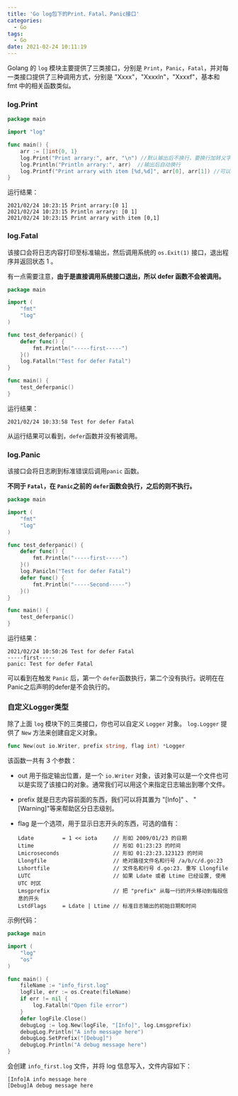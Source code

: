 ```yaml
---
title: 'Go log包下的Print、Fatal、Panic接口'
categories:
  - Go
tags:
  - Go
date: 2021-02-24 10:11:19
---
```


Golang 的 `log` 模块主要提供了三类接口，分别是 `Print`，`Panic`，`Fatal`，并对每一类接口提供了三种调用方式，分别是 "Xxxx"，"Xxxxln"，"Xxxxf"，基本和 fmt 中的相关函数类似。

### log.Print

```go
package main

import "log"

func main() {
	arr := []int{0, 1}
	log.Print("Print arrary:", arr, "\n") //默认输出后不换行，要换行加转义字符"\n"
	log.Println("Println arrary:", arr)  //输出后自动换行
	log.Printf("Print arrary with item [%d,%d]", arr[0], arr[1]) //可以指定输出格式
}
```

运行结果：

```text
2021/02/24 10:23:15 Print arrary:[0 1]
2021/02/24 10:23:15 Println arrary: [0 1]
2021/02/24 10:23:15 Print arrary with item [0,1]
```

### log.Fatal

该接口会将日志内容打印至标准输出，然后调用系统的 `os.Exit(1)` 接口，退出程序并返回状态 1 。

有一点需要注意，**由于是直接调用系统接口退出，所以 defer 函数不会被调用。**

```go
package main

import (
	"fmt"
	"log"
)

func test_deferpanic() {
	defer func() {
		fmt.Println("-----first-----")
	}()
	log.Fatalln("Test for defer Fatal")
}

func main() {
	test_deferpanic()
}
```

运行结果：

```text
2021/02/24 10:33:58 Test for defer Fatal
```

从运行结果可以看到，`defer`函数并没有被调用。

### log.Panic

该接口会将日志刷到标准错误后调用`panic` 函数。

**不同于 `Fatal`，在 `Panic`之前的 `defer`函数会执行，之后的则不执行。**

```go
package main

import (
	"fmt"
	"log"
)

func test_deferpanic() {
	defer func() {
		fmt.Println("-----first-----")
	}()
	log.Panicln("Test for defer Fatal")
	defer func() {
		fmt.Println("-----Second-----")
	}()
}

func main() {
	test_deferpanic()
}
```

运行结果：

```text
2021/02/24 10:50:26 Test for defer Fatal
-----first-----
panic: Test for defer Fatal
```

可以看到在触发 `Panic` 后，第一个 `defer`函数执行，第二个没有执行。说明在在Panic之后声明的defer是不会执行的。

### 自定义Logger类型

除了上面 `log` 模块下的三类接口，你也可以自定义 `Logger` 对象。 `log.Logger` 提供了 `New` 方法来创建自定义对象。

```go
func New(out io.Writer, prefix string, flag int) *Logger
```

该函数一共有 3 个参数：

* out 用于指定输出位置，是一个 `io.Writer` 对象，该对象可以是一个文件也可以是实现了该接口的对象。通常我们可以用这个来指定日志输出到哪个文件。

* prefix 就是日志内容前面的东西，我们可以将其置为 "[Info]" 、 "[Warning]"等来帮助区分日志级别。

* flag 是一个选项，用于显示日志开头的东西，可选的值有：

	```text
	Ldate         = 1 << iota     // 形如 2009/01/23 的日期
	Ltime                         // 形如 01:23:23 的时间
	Lmicroseconds                 // 形如 01:23:23.123123 的时间
	Llongfile                     // 绝对路径文件名和行号 /a/b/c/d.go:23
	Lshortfile                    // 文件名和行号 d.go:23. 重写 Llongfile
	LUTC                          // 如果 Ldate 或者 Ltime 已经设置, 使用 UTC 时区
	Lmsgprefix                    // 把 "prefix" 从每一行的开头移动到每段信息的开头
	LstdFlags     = Ldate | Ltime // 标准日志输出的初始日期和时间
	```

示例代码：

```go
package main

import (
	"log"
	"os"
)

func main() {
	fileName := "info_first.log"
	logFile, err := os.Create(fileName)
	if err != nil {
		log.Fatalln("Open file error")
	}
	defer logFile.Close()
	debugLog := log.New(logFile, "[Info]", log.Lmsgprefix)
	debugLog.Println("A info message here")
	debugLog.SetPrefix("[Debug]")
	debugLog.Println("A debug message here")
}
```

会创建 `info_first.log` 文件，并将 log 信息写入，文件内容如下：

```text
[Info]A info message here
[Debug]A debug message here
```

